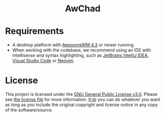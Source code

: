 <h1 align="center">AwChad</h1>

# Requirements

- A desktop platform with [AwesomeWM 4.3](https://github.com/awesomeWM/awesome) or newer running.
- When working with the codebase, we recommend using an IDE with intellisense and syntax highlighting, such as [JetBrains IntelliJ IDEA](https://www.jetbrains.com/idea/), [Visual Studio Code](https://code.visualstudio.com/) or [Neovim](https://neovim.io/).

# License

This project is licensed under the [GNU General Public License v3.0](https://opensource.org/licenses/GPL-3.0). Please see [the license file](LICENSE.md) for more information. [tl;dr](https://tldrlegal.com/license/gnu-general-public-license-v3-(gpl-3)) you can do whatever you want as long as you include the original copyright and license notice in any copy of the software/source.
